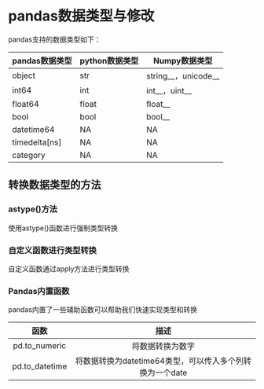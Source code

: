 # pandas数据类型与修改

pandas支持的数据类型如下：

|pandas数据类型|python数据类型|Numpy数据类型|
|--|--|--|
|object|str|string__，unicode__|
|int64|int|int__，uint__|
|float64|float|float__|
|bool|bool|bool__|
|datetime64|NA|NA|
|timedelta[ns]|NA|NA|
|category|NA|NA|

## 转换数据类型的方法

### astype()方法

使用astype()函数进行强制类型转换

### 自定义函数进行类型转换

自定义函数通过apply方法进行类型转换

### Pandas内置函数

pandas内置了一些辅助函数可以帮助我们快速实现类型和转换

|函数|描述|
|:--:|:--:|
|pd.to_numeric|将数据转换为数字|
|pd.to_datetime|将数据转换为datetime64类型，可以传入多个列转换为一个date|